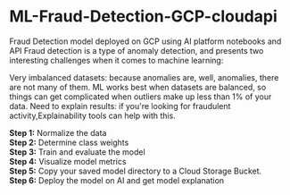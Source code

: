 # ML-Fraud-Detection-GCP-cloudapi
Fraud Detection model deployed on GCP using AI platform notebooks and API
Fraud detection is a type of anomaly detection, and presents two interesting challenges when it comes to machine learning:

Very imbalanced datasets: because anomalies are, well, anomalies, there are not many of them. ML works best when datasets are balanced, so things can get complicated when outliers make up less than 1% of your data.
Need to explain results: if you're looking for fraudulent activity,Explainability tools can help with this.

**Step 1:** Normalize the data <br />
**Step 2:** Determine class weights <br />
**Step 3:** Train and evaluate the model <br />
**Step 4:** Visualize model metrics <br />
**Step 5:** Copy your saved model directory to a Cloud Storage Bucket. <br />
**Step 6:** Deploy the model on AI and get model explanation <br />
